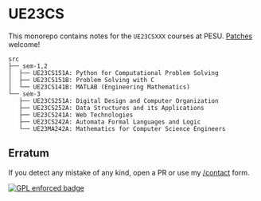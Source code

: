 # UE23CS

This monorepo contains notes for the `UE23CSXXX` courses at PESU. [Patches](mailto:mail@polarhive.net?subject=UE23CS) welcome!

```
src
├── sem-1,2
│  ├── UE23CS151A: Python for Computational Problem Solving
│  ├── UE23CS151B: Problem Solving with C
│  └── UE23CS141B: MATLAB (Engineering Mathematics)
└── sem-3
   ├── UE23CS251A: Digital Design and Computer Organization
   ├── UE23CS252A: Data Structures and its Applications
   ├── UE23CS241A: Web Technologies
   ├── UE23CS242A: Automata Formal Languages and Logic
   └── UE23MA242A: Mathematics for Computer Science Engineers
```

## Erratum

If you detect any mistake of any kind, open a PR or use my [/contact](https://polarhive.net/contact) form.

[![GPL enforced badge](https://img.shields.io/badge/GPL-enforced-blue.svg "This project enforces the GPL.")](https://gplenforced.org)

